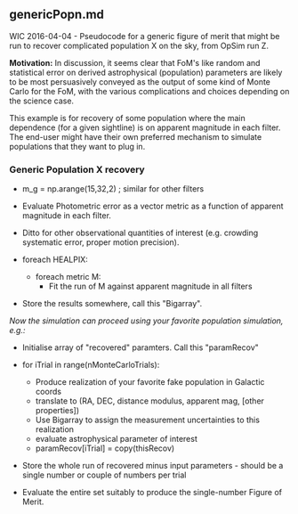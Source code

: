 ## genericPopn.md ##

WIC 2016-04-04 - Pseudocode for a generic figure of merit that might
be run to recover complicated population X on the sky, from OpSim run
Z.

**Motivation:** In discussion, it seems clear that FoM's like random
  and statistical error on derived astrophysical (population)
  parameters are likely to be most persuasively conveyed as the output
  of some kind of Monte Carlo for the FoM, with the various
  complications and choices depending on the science case.

This example is for recovery of some population where the main
dependence (for a given sightline) is on apparent magnitude in each
filter. The end-user might have their own preferred mechanism to
simulate populations that they want to plug in.

### Generic Population X recovery ###

* m_g = np.arange(15,32,2)   ; similar for other filters

* Evaluate Photometric error as a vector metric as a function of apparent magnitude in each filter.

* Ditto for other observational quantities of interest (e.g. crowding systematic error, proper motion precision).

* foreach HEALPIX:
  * foreach metric M:
    * Fit the run of M against apparent magnitude in all filters
* Store the results somewhere, call this "Bigarray".

*Now the simulation can proceed using your favorite population simulation, e.g.:*

* Initialise array of "recovered" paramters. Call this "paramRecov"

* for iTrial in range(nMonteCarloTrials):
  * Produce realization of your favorite fake population in Galactic coords
  * translate to (RA, DEC, distance modulus, apparent mag, [other properties])
  * Use Bigarray to assign the measurement uncertainties to this realization
  * evaluate astrophysical parameter of interest
  * paramRecov[iTrial] = copy(thisRecov)

* Store the whole run of recovered minus input parameters - should be a single number or couple of numbers per trial

* Evaluate the entire set suitably to produce the single-number Figure of Merit.